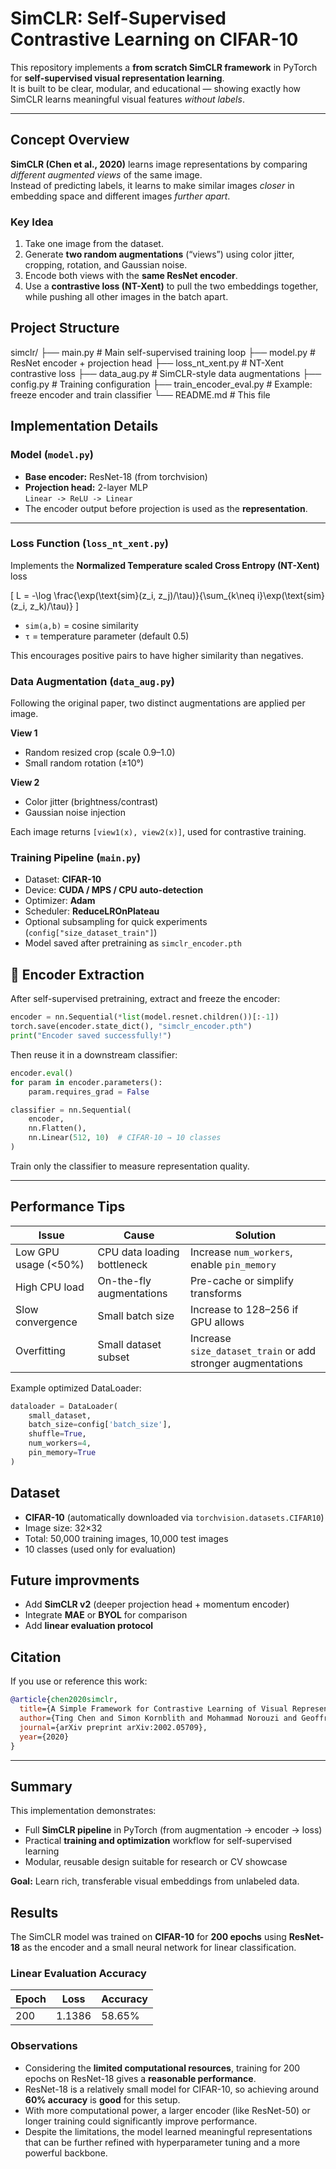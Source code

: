 # SimCLR: Self-Supervised Contrastive Learning on CIFAR-10

This repository implements a **from scratch SimCLR framework** in PyTorch for **self-supervised visual representation learning**.  
It is built to be clear, modular, and educational — showing exactly how SimCLR learns meaningful visual features *without labels*.

---

## Concept Overview

**SimCLR (Chen et al., 2020)** learns image representations by comparing *different augmented views* of the same image.  
Instead of predicting labels, it learns to make similar images *closer* in embedding space and different images *further apart*.

### Key Idea
1. Take one image from the dataset.
2. Generate **two random augmentations** (“views”) using color jitter, cropping, rotation, and Gaussian noise.
3. Encode both views with the **same ResNet encoder**.
4. Use a **contrastive loss (NT-Xent)** to pull the two embeddings together, while pushing all other images in the batch apart.

## Project Structure
simclr/
├── main.py                 # Main self-supervised training loop
├── model.py                # ResNet encoder + projection head
├── loss_nt_xent.py         # NT-Xent contrastive loss
├── data_aug.py             # SimCLR-style data augmentations
├── config.py               # Training configuration
├── train_encoder_eval.py   # Example: freeze encoder and train classifier
└── README.md               # This file


##  Implementation Details

###  Model (`model.py`)
- **Base encoder:** ResNet-18 (from torchvision)
- **Projection head:** 2-layer MLP  
  `Linear -> ReLU -> Linear `
- The encoder output before projection is used as the **representation**.

---

### Loss Function (`loss_nt_xent.py`)
Implements the **Normalized Temperature scaled Cross Entropy (NT-Xent)** loss

\[
L = -\log \frac{\exp(\text{sim}(z_i, z_j)/\tau)}{\sum_{k\neq i}\exp(\text{sim}(z_i, z_k)/\tau)}
\]

- `sim(a,b)` = cosine similarity  
- `τ` = temperature parameter (default 0.5)

This encourages positive pairs to have higher similarity than negatives.

### Data Augmentation (`data_aug.py`)
Following the original paper, two distinct augmentations are applied per image.

**View 1**
- Random resized crop (scale 0.9–1.0)
- Small random rotation (±10°)

**View 2**
- Color jitter (brightness/contrast)
- Gaussian noise injection

Each image returns `[view1(x), view2(x)]`, used for contrastive training.

### Training Pipeline (`main.py`)
- Dataset: **CIFAR-10**
- Device: **CUDA / MPS / CPU auto-detection**
- Optimizer: **Adam**
- Scheduler: **ReduceLROnPlateau**
- Optional subsampling for quick experiments (`config["size_dataset_train"]`)
- Model saved after pretraining as `simclr_encoder.pth`


## 🧠 Encoder Extraction

After self-supervised pretraining, extract and freeze the encoder:

```python
encoder = nn.Sequential(*list(model.resnet.children())[:-1])
torch.save(encoder.state_dict(), "simclr_encoder.pth")
print("Encoder saved successfully!")
```

Then reuse it in a downstream classifier:

```python
encoder.eval()
for param in encoder.parameters():
    param.requires_grad = False

classifier = nn.Sequential(
    encoder,
    nn.Flatten(),
    nn.Linear(512, 10)  # CIFAR-10 → 10 classes
)
```

Train only the classifier to measure representation quality.

---

##  Performance Tips

| Issue | Cause | Solution |
|-------|--------|-----------|
| Low GPU usage (<50%) | CPU data loading bottleneck | Increase `num_workers`, enable `pin_memory` |
| High CPU load | On-the-fly augmentations | Pre-cache or simplify transforms |
| Slow convergence | Small batch size | Increase to 128–256 if GPU allows |
| Overfitting | Small dataset subset | Increase `size_dataset_train` or add stronger augmentations |

Example optimized DataLoader:
```python
dataloader = DataLoader(
    small_dataset,
    batch_size=config['batch_size'],
    shuffle=True,
    num_workers=4,
    pin_memory=True
)
```


##  Dataset

- **CIFAR-10** (automatically downloaded via `torchvision.datasets.CIFAR10`)
- Image size: 32×32
- Total: 50,000 training images, 10,000 test images  
- 10 classes (used only for evaluation)

## Future improvments 

- Add **SimCLR v2** (deeper projection head + momentum encoder)
- Integrate **MAE** or **BYOL** for comparison
- Add **linear evaluation protocol**

## Citation

If you use or reference this work:
```bibtex
@article{chen2020simclr,
  title={A Simple Framework for Contrastive Learning of Visual Representations},
  author={Ting Chen and Simon Kornblith and Mohammad Norouzi and Geoffrey Hinton},
  journal={arXiv preprint arXiv:2002.05709},
  year={2020}
}
```

---

## Summary

This implementation demonstrates:
- Full **SimCLR pipeline** in PyTorch (from augmentation → encoder → loss)
- Practical **training and optimization** workflow for self-supervised learning
- Modular, reusable design suitable for research or CV showcase

**Goal:** Learn rich, transferable visual embeddings from unlabeled data.


## Results

The SimCLR model was trained on **CIFAR-10** for **200 epochs** using **ResNet-18** as the encoder and a small neural network for linear classification.  

### Linear Evaluation Accuracy

| Epoch | Loss  | Accuracy |
|-------|-------|----------|
| 200   | 1.1386 | 58.65% |

### Observations

- Considering the **limited computational resources**, training for 200 epochs on ResNet-18 gives a **reasonable performance**.  
- ResNet-18 is a relatively small model for CIFAR-10, so achieving around **60% accuracy** is **good** for this setup.  
- With more computational power, a larger encoder (like ResNet-50) or longer training could significantly improve performance.  
- Despite the limitations, the model learned meaningful representations that can be further refined with hyperparameter tuning and a more powerful backbone.
